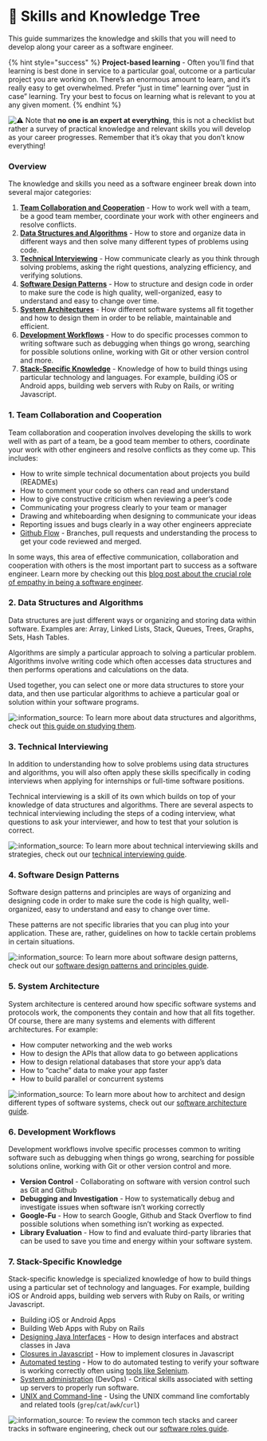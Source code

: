 # 🌱 Skills and Knowledge Tree

This guide summarizes the knowledge and skills that you will need to develop along your career as a software engineer.

{% hint style="success" %}
**Project-based learning** - Often you’ll find that learning is best done in service to a particular goal, outcome or a particular project you are working on. There’s an enormous amount to learn, and it’s really easy to get overwhelmed. Prefer “just in time” learning over “just in case” learning. Try your best to focus on learning what is relevant to you at any given moment.
{% endhint %}

![:warning:](https://codepath.hackmd.io/build/emojify.js/dist/images/basic/warning.png) Note that **no one is an expert at everything**, this is not a checklist but rather a survey of practical knowledge and relevant skills you will develop as your career progresses. Remember that it’s okay that you don’t know everything!

### Overview <a id="Overview"></a>

The knowledge and skills you need as a software engineer break down into several major categories:

1. [**Team Collaboration and Cooperation**](skills-and-knowledge-tree.md#1-Team-Collaboration-and-Cooperation) - How to work well with a team, be a good team member, coordinate your work with other engineers and resolve conflicts.
2. [**Data Structures and Algorithms**](skills-and-knowledge-tree.md#2-Data-Structures-and-Algorithms) - How to store and organize data in different ways and then solve many different types of problems using code.
3. [**Technical Interviewing**](skills-and-knowledge-tree.md#3-Technical-Interviewing) - How communicate clearly as you think through solving problems, asking the right questions, analyzing efficiency, and verifying solutions.
4. [**Software Design Patterns**](skills-and-knowledge-tree.md#4-Software-Design-Patterns) - How to structure and design code in order to make sure the code is high quality, well-organized, easy to understand and easy to change over time.
5. [**System Architectures**](skills-and-knowledge-tree.md#5-System-Architecture) - How different software systems all fit together and how to design them in order to be reliable, maintainable and efficient.
6. [**Development Workflows**](skills-and-knowledge-tree.md#6-Development-Workflows) - How to do specific processes common to writing software such as debugging when things go wrong, searching for possible solutions online, working with Git or other version control and more.
7. [**Stack-Specific Knowledge**](skills-and-knowledge-tree.md#7-Stack-Specific-Knowledge) - Knowledge of how to build things using particular technology and languages. For example, building iOS or Android apps, building web servers with Ruby on Rails, or writing Javascript.

### 1. Team Collaboration and Cooperation <a id="1-Team-Collaboration-and-Cooperation"></a>

Team collaboration and cooperation involves developing the skills to work well with as part of a team, be a good team member to others, coordinate your work with other engineers and resolve conflicts as they come up. This includes:

* How to write simple technical documentation about projects you build \(READMEs\)
* How to comment your code so others can read and understand
* How to give constructive criticism when reviewing a peer’s code
* Communicating your progress clearly to your team or manager
* Drawing and whiteboarding when designing to communicate your ideas
* Reporting issues and bugs clearly in a way other engineers appreciate
* [Github Flow](https://guides.github.com/introduction/flow/) - Branches, pull requests and understanding the process to get your code reviewed and merged.

In some ways, this area of effective communication, collaboration and cooperation with others is the most important part to success as a software engineer. Learn more by checking out this [blog post about the crucial role of empathy in being a software engineer](https://codingwithempathy.com/2016/05/03/empathy-an-essential-skill-in-software-development/).

### 2. Data Structures and Algorithms <a id="2-Data-Structures-and-Algorithms"></a>

Data structures are just different ways or organizing and storing data within software. Examples are: Array, Linked Lists, Stack, Queues, Trees, Graphs, Sets, Hash Tables.

Algorithms are simply a particular approach to solving a particular problem. Algorithms involve writing code which often accesses data structures and then performs operations and calculations on the data.

Used together, you can select one or more data structures to store your data, and then use particular algorithms to achieve a particular goal or solution within your software programs.

![:information\_source:](https://codepath.hackmd.io/build/emojify.js/dist/images/basic/information_source.png) To learn more about data structures and algorithms, check out [this guide on studying them](technical-interviewing/studying-for-tech-interviews.md).

### 3. Technical Interviewing <a id="3-Technical-Interviewing"></a>

In addition to understanding how to solve problems using data structures and algorithms, you will also often apply these skills specifically in coding interviews when applying for internships or full-time software positions.

Technical interviewing is a skill of its own which builds on top of your knowledge of data structures and algorithms. There are several aspects to technical interviewing including the steps of a coding interview, what questions to ask your interviewer, and how to test that your solution is correct.

![:information\_source:](https://codepath.hackmd.io/build/emojify.js/dist/images/basic/information_source.png) To learn more about technical interviewing skills and strategies, check out our [technical interviewing guide](technical-interviewing/technical-interviewing-guide.md).

### 4. Software Design Patterns <a id="4-Software-Design-Patterns"></a>

Software design patterns and principles are ways of organizing and designing code in order to make sure the code is high quality, well-organized, easy to understand and easy to change over time.

These patterns are not specific libraries that you can plug into your application. These are, rather, guidelines on how to tackle certain problems in certain situations.

![:information\_source:](https://codepath.hackmd.io/build/emojify.js/dist/images/basic/information_source.png) To learn more about software design patterns, check out our [software design patterns and principles guide](https://codepath.hackmd.io/s/H1CZJk2XN).

### 5. System Architecture <a id="5-System-Architecture"></a>

System architecture is centered around how specific software systems and protocols work, the components they contain and how that all fits together. Of course, there are many systems and elements with different architectures. For example:

* How computer networking and the web works
* How to design the APIs that allow data to go between applications
* How to design relational databases that store your app’s data
* How to “cache” data to make your app faster
* How to build parallel or concurrent systems

![:information\_source:](https://codepath.hackmd.io/build/emojify.js/dist/images/basic/information_source.png) To learn more about how to architect and design different types of software systems, check out our [software architecture guide](https://codepath.hackmd.io/s/H1kY1JhXE).

### 6. Development Workflows <a id="6-Development-Workflows"></a>

Development workflows involve specific processes common to writing software such as debugging when things go wrong, searching for possible solutions online, working with Git or other version control and more.

* **Version Control** - Collaborating on software with version control such as Git and Github
* **Debugging and Investigation** - How to systematically debug and investigate issues when software isn’t working correctly
* **Google-Fu** - How to search Google, Github and Stack Overflow to find possible solutions when something isn’t working as expected.
* **Library Evaluation** - How to find and evaluate third-party libraries that can be used to save you time and energy within your software system.

### 7. Stack-Specific Knowledge <a id="7-Stack-Specific-Knowledge"></a>

Stack-specific knowledge is specialized knowledge of how to build things using a particular set of technology and languages. For example, building iOS or Android apps, building web servers with Ruby on Rails, or writing Javascript.

* Building iOS or Android Apps
* Building Web Apps with Ruby on Rails
* [Designing Java Interfaces](https://www.geeksforgeeks.org/interfaces-in-java/) - How to design interfaces and abstract classes in Java
* [Closures in Javascript](https://www.codingame.com/playgrounds/6516/closures-in-javascript-for-beginners) - How to implement closures in Javascript
* [Automated testing](https://www.smartsheet.com/automation-testing-software) - How to do automated testing to verify your software is working correctly often using [tools like Selenium](https://www.valuebound.com/resources/blog/selenium-a-beginner-guide-to-automation-testing-tool).
* [System administration](https://dzone.com/articles/what-is-devops-the-beginners-guide-from-logzio) \(DevOps\) - Critical skills associated with setting up servers to properly run software.
* [UNIX and Command-line](http://matt.might.net/articles/basic-unix/) - Using the UNIX command line comfortably and related tools \(`grep`/`cat`/`awk`/`curl`\)

![:information\_source:](https://codepath.hackmd.io/build/emojify.js/dist/images/basic/information_source.png) To review the common tech stacks and career tracks in software engineering, check out our [software roles guide](https://hackmd.io/s/ByaoRR9Z7).

